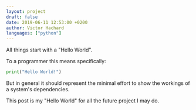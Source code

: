 ```yaml
---
layout: project
draft: false
date: 2019-06-11 12:53:00 +0200
author: Victor Hachard
languages: ["python"]
---
```


All things start with a "Hello World".

To a programmer this means specifically:

```py
print("Hello World!")
```

But in general it should represent the minimal effort to show the workings of a
system's dependencies.

This post is my "Hello World" for all the future project I may do.
